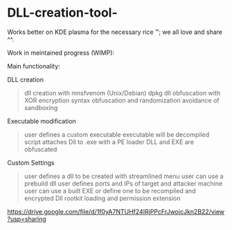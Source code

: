 # DLL-creation-tool-

Works better on KDE plasma for the necessary rice ™; we all love and share ^^.

Work in meintained progress (WIMP):

Main functionality: 

DLL creation
> dll creation with mnsfvenom (Unix/Debian) dpkg
> dll obfuscation with XOR encryption
> syntax obfuscation and randomization
> avoidance of sandboxing

Executable modification
> user defines a custom executable
> executable will be decompiled
> script attaches Dll to .exe with a PE loader
> DLL and EXE are obfuscated

Custom Settings
> user defines a dll to be created with streamlined menu
> user can use a prebuild dll
> user defines ports and IPs of target and attacker machine
> user can use a built EXE or define one to be recompiled and encrypted
> Dll rootkit loading and permission extension




https://drive.google.com/file/d/1f0yA7NTUHf24IRjPPcFrJwoicJkn2B22/view?usp=sharing

